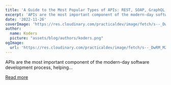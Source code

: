 ```yaml
---
title: 'A Guide to the Most Popular Types of APIs: REST, SOAP, GraphQL, and gRPC'
excerpt: 'APIs are the most important component of the modern-day software development process, helping...'
date: '2022-11-26'
coverImage: 'https://res.cloudinary.com/practicaldev/image/fetch/s--_DwRM_MZ--/c_imagga_scale,f_auto,fl_progressive,h_420,q_auto,w_1000/https://dev-to-uploads.s3.amazonaws.com/uploads/articles/jo01tn9gyefec9eh2f3w.png'
author:
  name: Koders
  picture: "assets/blog/authors/koders.png"
ogImage:
  url: 'https://res.cloudinary.com/practicaldev/image/fetch/s--_DwRM_MZ--/c_imagga_scale,f_auto,fl_progressive,h_420,q_auto,w_1000/https://dev-to-uploads.s3.amazonaws.com/uploads/articles/jo01tn9gyefec9eh2f3w.png'
---
```


APIs are the most important component of the modern-day software development process, helping...

[Read more](https://dev.to/pragativerma18/a-guide-to-the-most-popular-types-of-apis-rest-soap-graphql-and-grpc-4ail)
